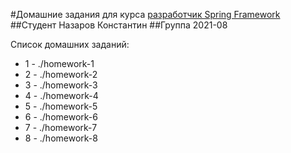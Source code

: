 #Домашние задания для курса [разработчик Spring Framework](https://otus.ru/lessons/javaspring)
##Студент Назаров Константин
##Группа 2021-08

Список домашних заданий:
* 1 - ./homework-1
* 2 - ./homework-2
* 3 - ./homework-3
* 4 - ./homework-4
* 5 - ./homework-5
* 6 - ./homework-6
* 7 - ./homework-7
* 8 - ./homework-8
